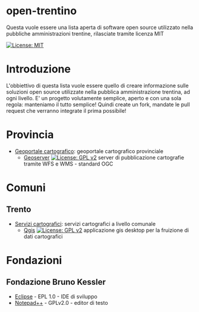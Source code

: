 # open-trentino
Questa vuole essere una lista aperta di software open source utilizzato nella pubbliche amministrazioni trentine, rilasciate tramite licenza MIT 

 [![License: MIT](https://img.shields.io/badge/License-MIT-yellow.svg)](https://opensource.org/licenses/MIT)

# Introduzione
L'obbiettivo di questa lista vuole essere quello di creare informazione sulle soluzioni open source utilizzate nella pubblica amministrazione trentina, ad ogni livello.
E' un progetto volutamente semplice, aperto e con una sola regola: manteniamo il tutto semplice! Quindi create un fork, mandate le pull request che verranno integrate il prima possibile!

# Provincia

* [Geoportale cartografico](http://www.territorio.provincia.tn.it/portal/server.pt/community/cartografia_di_base/260/cartografia_di_base/19024): geoportale cartografico provinciale
  * [Geoserver](http://www.geoserver.org) [![License: GPL v2](https://img.shields.io/badge/License-GPL%20v2-blue.svg)](https://img.shields.io/badge/License-GPL%20v2-blue.svg) server di pubblicazione cartografie tramite WFS e WMS - standard OGC

# Comuni

## Trento

* [Servizi cartografici](http://www.comune.trento.it/Aree-tematiche/Cartografia/Servizi-WMS-e-WFS/Come-collegarsi): servizi cartografici a livello comunale
  * [Qgis](http://qgis.org) [![License: GPL v2](https://img.shields.io/badge/License-GPL%20v2-blue.svg)](https://img.shields.io/badge/License-GPL%20v2-blue.svg) applicazione gis desktop per la fruizione di dati cartografici

# Fondazioni

## Fondazione Bruno Kessler

* [Eclipse](http://www.eclipse.org) - EPL 1.0 - IDE di sviluppo
* [Notepad++](https://notepad-plus-plus.org/) - GPLv2.0 - editor di testo
